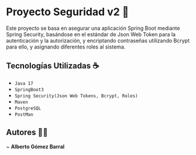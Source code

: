 # Proyecto Seguridad v2 🔐


Este proyecto se basa en asegurar una aplicación Spring Boot mediante Spring Security, basándose en el estándar de Json Web Token para la autenticación y la autorización, 
y encriptando contraseñas utilizando Bcrypt para ello, y asignando diferentes roles al sistema.


## Tecnologías Utilizadas ☕

  - `Java 17`
  - `SpringBoot3`
  - `Spring Security(Json Web Tokens, Bcrypt, Roles)`
  - `Maven`
  - `PostgreSQL`
  - `PostMan`

## Autores 🧙‍♂️

 ~ **Alberto Gómez Barral**
